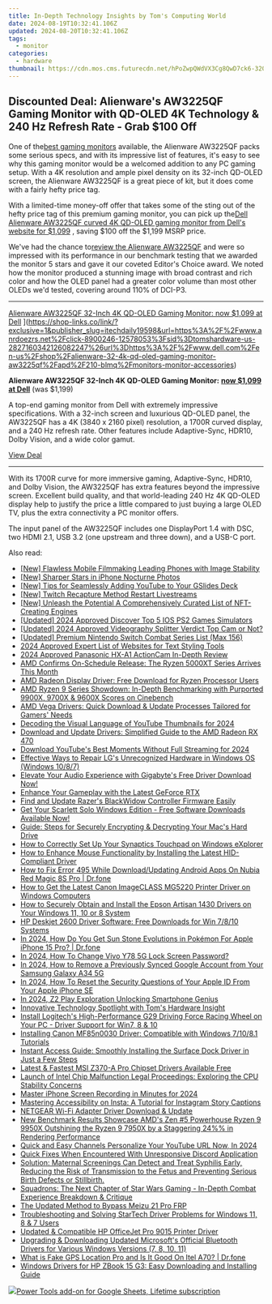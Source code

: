 ```yaml
---
title: In-Depth Technology Insights by Tom's Computing World
date: 2024-08-19T10:32:41.106Z
updated: 2024-08-20T10:32:41.106Z
tags:
  - monitor
categories:
  - hardware
thumbnail: https://cdn.mos.cms.futurecdn.net/hPoZwpQWdVX3Cg8QwD7ck6-320-80.jpg
---
```


## Discounted Deal: Alienware's AW3225QF Gaming Monitor with QD-OLED 4K Technology & 240 Hz Refresh Rate - Grab $100 Off

One of the[best gaming monitors](https://tools.techidaily.com) available, the Alienware AW3225QF packs some serious specs, and with its impressive list of features, it's easy to see why this gaming monitor would be a welcomed addition to any PC gaming setup. With a 4K resolution and ample pixel density on its 32-inch QD-OLED screen, the Alienware AW3225QF is a great piece of kit, but it does come with a fairly hefty price tag.

 With a limited-time money-off offer that takes some of the sting out of the hefty price tag of this premium gaming monitor, you can pick up the[Dell Alienware AW3225QF curved 4K QD-OLED gaming monitor from Dell's website for $1,099](https://shop-links.co/link/?exclusive=1&publisher_slug=itechdaily19598&url=https%3A%2F%2Fwww.anrdoezrs.net%2Fclick-8900246-12578053%3Fsid%3Dtomshardware-us-1452471634726827179%26url%3Dhttps%3A%2F%2Fwww.dell.com%2Fen-us%2Fshop%2Falienware-32-4k-qd-oled-gaming-monitor-aw3225qf%2Fapd%2F210-blmq%2Fmonitors-monitor-accessories) , saving $100 off the $1,199 MSRP price.

 We've had the chance to[review the Alienware AW3225QF](https://tools.techidaily.com) and were so impressed with its performance in our benchmark testing that we awarded the monitor 5 stars and gave it our coveted Editor's Choice award. We noted how the monitor produced a stunning image with broad contrast and rich color and how the OLED panel had a greater color volume than most other OLEDs we'd tested, covering around 110% of DCI-P3.

---

[Alienware AW3225QF 32-Inch 4K QD-OLED Gaming Monitor: now $1,099 at Dell](https://cdn.mos.cms.futurecdn.net/JUC8yGX97YRdmDxnspnA49-200-100.png "Alienware AW3225QF 32-Inch 4K QD-OLED Gaming Monitor: now $1,099 at Dell") ](https://shop-links.co/link/?exclusive=1&publisher_slug=itechdaily19598&url=https%3A%2F%2Fwww.anrdoezrs.net%2Fclick-8900246-12578053%3Fsid%3Dtomshardware-us-2827160342126082247%26url%3Dhttps%3A%2F%2Fwww.dell.com%2Fen-us%2Fshop%2Falienware-32-4k-qd-oled-gaming-monitor-aw3225qf%2Fapd%2F210-blmq%2Fmonitors-monitor-accessories)

 **Alienware AW3225QF 32-Inch 4K QD-OLED Gaming Monitor:** [**now $1,099 at Dell**](https://shop-links.co/link/?exclusive=1&publisher_slug=itechdaily19598&url=https%3A%2F%2Fwww.anrdoezrs.net%2Fclick-8900246-12578053%3Fsid%3Dtomshardware-us-4039604518237429367%26url%3Dhttps%3A%2F%2Fwww.dell.com%2Fen-us%2Fshop%2Falienware-32-4k-qd-oled-gaming-monitor-aw3225qf%2Fapd%2F210-blmq%2Fmonitors-monitor-accessories) (was $1,199)  
  
 A top-end gaming monitor from Dell with extremely impressive specifications. With a 32-inch screen and luxurious QD-OLED panel, the AW3225QF has a 4K (3840 x 2160 pixel) resolution, a 1700R curved display, and a 240 Hz refresh rate. Other features include Adaptive-Sync, HDR10, Dolby Vision, and a wide color gamut.

[View Deal](https://shop-links.co/link/?exclusive=1&publisher_slug=itechdaily19598&url=https%3A%2F%2Fwww.anrdoezrs.net%2Fclick-8900246-12578053%3Fsid%3Dtomshardware-us-2827160342126082247%26url%3Dhttps%3A%2F%2Fwww.dell.com%2Fen-us%2Fshop%2Falienware-32-4k-qd-oled-gaming-monitor-aw3225qf%2Fapd%2F210-blmq%2Fmonitors-monitor-accessories)

---

 With its 1700R curve for more immersive gaming, Adaptive-Sync, HDR10, and Dolby Vision, the AW3225QF has extra features beyond the impressive screen. Excellent build quality, and that world-leading 240 Hz 4K QD-OLED display help to justify the price a little compared to just buying a large OLED TV, plus the extra connectivity a PC monitor offers.

 The input panel of the AW3225QF includes one DisplayPort 1.4 with DSC, two HDMI 2.1, USB 3.2 (one upstream and three down), and a USB-C port.

<ins class="adsbygoogle"
     style="display:block"
     data-ad-format="autorelaxed"
     data-ad-client="ca-pub-7571918770474297"
     data-ad-slot="1223367746"></ins>



<ins class="adsbygoogle"
     style="display:block"
     data-ad-client="ca-pub-7571918770474297"
     data-ad-slot="8358498916"
     data-ad-format="auto"
     data-full-width-responsive="true"></ins>

<span class="atpl-alsoreadstyle">Also read:</span>
<div><ul>
<li><a href="https://some-knowledge.techidaily.com/new-flawless-mobile-filmmaking-leading-phones-with-image-stability/"><u>[New] Flawless Mobile Filmmaking  Leading Phones with Image Stability</u></a></li>
<li><a href="https://vp-tips.techidaily.com/new-sharper-stars-in-iphone-nocturne-photos/"><u>[New] Sharper Stars in iPhone Nocturne Photos</u></a></li>
<li><a href="https://youtube-zero.techidaily.com/ips-for-seamlessly-adding-youtube-to-your-gslides-deck/"><u>[New] Tips for Seamlessly Adding YouTube to Your GSlides Deck</u></a></li>
<li><a href="https://fox-access.techidaily.com/new-twitch-recapture-method-restart-livestreams/"><u>[New] Twitch Recapture Method  Restart Livestreams</u></a></li>
<li><a href="https://fox-access.techidaily.com/new-unleash-the-potential-a-comprehensively-curated-list-of-nft-creating-engines/"><u>[New] Unleash the Potential  A Comprehensively Curated List of NFT-Creating Engines</u></a></li>
<li><a href="https://remote-screen-capture.techidaily.com/updated-2024-approved-discover-top-5-ios-ps2-games-simulators/"><u>[Updated] 2024 Approved  Discover Top 5 IOS PS2 Games Simulators</u></a></li>
<li><a href="https://on-screen-recording.techidaily.com/updated-2024-approved-videography-splitter-verdict-top-cam-or-not/"><u>[Updated] 2024 Approved  Videography Splitter Verdict  Top Cam or Not?</u></a></li>
<li><a href="https://visual-screen-recording.techidaily.com/updated-premium-nintendo-switch-combat-series-list-max-156/"><u>[Updated] Premium Nintendo Switch Combat Series List (Max 156)</u></a></li>
<li><a href="https://article-tips.techidaily.com/2024-approved-expert-list-of-websites-for-text-styling-tools/"><u>2024 Approved  Expert List of Websites for Text Styling Tools</u></a></li>
<li><a href="https://article-posts.techidaily.com/2024-approved-panasonic-hx-a1-actioncam-in-depth-review/"><u>2024 Approved  Panasonic HX-A1 ActionCam  In-Depth Review</u></a></li>
<li><a href="https://hardware-help.techidaily.com/amd-confirms-on-schedule-release-the-ryzen-5000xt-series-arrives-this-month/"><u>AMD Confirms On-Schedule Release: The Ryzen 5000XT Series Arrives This Month</u></a></li>
<li><a href="https://hardware-help.techidaily.com/amd-radeon-display-driver-free-download-for-ryzen-processor-users/"><u>AMD Radeon Display Driver: Free Download for Ryzen Processor Users</u></a></li>
<li><a href="https://hardware-help.techidaily.com/amd-ryzen-9-series-showdown-in-depth-benchmarking-with-purported-9900x-9700x-and-9600x-scores-on-cinebench/"><u>AMD Ryzen 9 Series Showdown: In-Depth Benchmarking with Purported 9900X, 9700X & 9600X Scores on Cinebench</u></a></li>
<li><a href="https://hardware-help.techidaily.com/amd-vega-drivers-quick-download-and-update-processes-tailored-for-gamers-needs/"><u>AMD Vega Drivers: Quick Download & Update Processes Tailored for Gamers' Needs</u></a></li>
<li><a href="https://youtube-blog.techidaily.com/ing-the-visual-language-of-youtube-thumbnails-for-2024/"><u>Decoding the Visual Language of YouTube Thumbnails for 2024</u></a></li>
<li><a href="https://hardware-help.techidaily.com/download-and-update-drivers-simplified-guide-to-the-amd-radeon-rx-470/"><u>Download and Update Drivers: Simplified Guide to the AMD Radeon RX 470</u></a></li>
<li><a href="https://youtube-zero.techidaily.com/oad-youtubes-best-moments-without-full-streaming-for-2024/"><u>Download YouTube's Best Moments Without Full Streaming for 2024</u></a></li>
<li><a href="https://hardware-help.techidaily.com/effective-ways-to-repair-lgs-unrecognized-hardware-in-windows-os-windows-1087/"><u>Effective Ways to Repair LG's Unrecognized Hardware in Windows OS (Windows 10/8/7)</u></a></li>
<li><a href="https://hardware-help.techidaily.com/1722974363253-elevate-your-audio-experience-with-gigabytes-free-driver-download-now/"><u>Elevate Your Audio Experience with Gigabyte's Free Driver Download Now!</u></a></li>
<li><a href="https://hardware-help.techidaily.com/enhance-your-gameplay-with-the-latest-geforce-rtx/"><u>Enhance Your Gameplay with the Latest GeForce RTX</u></a></li>
<li><a href="https://hardware-help.techidaily.com/find-and-update-razers-blackwidow-controller-firmware-easily/"><u>Find and Update Razer's BlackWidow Controller Firmware Easily</u></a></li>
<li><a href="https://hardware-help.techidaily.com/get-your-scarlett-solo-windows-edition-free-software-downloads-available-now/"><u>Get Your Scarlett Solo Windows Edition - Free Software Downloads Available Now!</u></a></li>
<li><a href="https://data-safeguard.techidaily.com/guide-steps-for-securely-encrypting-and-decrypting-your-macs-hard-drive/"><u>Guide: Steps for Securely Encrypting & Decrypting Your Mac's Hard Drive</u></a></li>
<li><a href="https://hardware-help.techidaily.com/how-to-correctly-set-up-your-synaptics-touchpad-on-windows-explorer/"><u>How to Correctly Set Up Your Synaptics Touchpad on Windows eXplorer</u></a></li>
<li><a href="https://hardware-help.techidaily.com/how-to-enhance-mouse-functionality-by-installing-the-latest-hid-compliant-driver/"><u>How to Enhance Mouse Functionality by Installing the Latest HID-Compliant Driver</u></a></li>
<li><a href="https://change-location.techidaily.com/how-to-fix-error-495-while-downloadupdating-android-apps-on-nubia-red-magic-8s-pro-drfone-by-drfone-fix-android-problems-fix-android-problems/"><u>How to Fix Error 495 While Download/Updating Android Apps On Nubia Red Magic 8S Pro | Dr.fone</u></a></li>
<li><a href="https://hardware-help.techidaily.com/how-to-get-the-latest-canon-imageclass-mg5220-printer-driver-on-windows-computers/"><u>How to Get the Latest Canon ImageCLASS MG5220 Printer Driver on Windows Computers</u></a></li>
<li><a href="https://hardware-help.techidaily.com/how-to-securely-obtain-and-install-the-epson-artisan-1430-drivers-on-your-windows-11-10-or-8-system/"><u>How to Securely Obtain and Install the Epson Artisan 1430 Drivers on Your Windows 11, 10 or 8 System</u></a></li>
<li><a href="https://hardware-help.techidaily.com/hp-deskjet-2600-driver-software-free-downloads-for-win-7810-systems/"><u>HP Deskjet 2600 Driver Software: Free Downloads for Win 7/8/10 Systems</u></a></li>
<li><a href="https://ios-pokemon-go.techidaily.com/in-2024-how-do-you-get-sun-stone-evolutions-in-pokemon-for-apple-iphone-15-pro-drfone-by-drfone-virtual-ios/"><u>In 2024, How Do You Get Sun Stone Evolutions in Pokémon For Apple iPhone 15 Pro? | Dr.fone</u></a></li>
<li><a href="https://android-unlock.techidaily.com/in-2024-how-to-change-vivo-y78-5g-lock-screen-password-by-drfone-android/"><u>In 2024, How To Change Vivo Y78 5G Lock Screen Password?</u></a></li>
<li><a href="https://android-unlock.techidaily.com/in-2024-how-to-remove-a-previously-synced-google-account-from-your-samsung-galaxy-a34-5g-by-drfone-android/"><u>In 2024, How to Remove a Previously Synced Google Account from Your Samsung Galaxy A34 5G</u></a></li>
<li><a href="https://apple-account.techidaily.com/in-2024-how-to-reset-the-security-questions-of-your-apple-id-from-your-apple-iphone-se-by-drfone-ios/"><u>In 2024, How To Reset the Security Questions of Your Apple ID From Your Apple iPhone SE</u></a></li>
<li><a href="https://fox-helps.techidaily.com/in-2024-z2-play-exploration-unlocking-smartphone-genius/"><u>In 2024, Z2 Play Exploration  Unlocking Smartphone Genius</u></a></li>
<li><a href="https://hardware-help.techidaily.com/innovative-technology-spotlight-with-toms-hardware-insight/"><u>Innovative Technology Spotlight with Tom's Hardware Insight</u></a></li>
<li><a href="https://hardware-help.techidaily.com/install-logitechs-high-performance-g29-driving-force-racing-wheel-on-your-pc-driver-support-for-win7-8-and-10/"><u>Install Logitech's High-Performance G29 Driving Force Racing Wheel on Your PC - Driver Support for Win7, 8 & 10</u></a></li>
<li><a href="https://hardware-help.techidaily.com/installing-canon-mf85n0030-driver-compatible-with-windows-71081-tutorials/"><u>Installing Canon MF85n0030 Driver: Compatible with Windows 7/10/8.1 Tutorials</u></a></li>
<li><a href="https://hardware-help.techidaily.com/instant-access-guide-smoothly-installing-the-surface-dock-driver-in-just-a-few-steps/"><u>Instant Access Guide: Smoothly Installing the Surface Dock Driver in Just a Few Steps</u></a></li>
<li><a href="https://hardware-help.techidaily.com/1722968225904-latest-and-fastest-msi-z370-a-pro-chipset-drivers-available-free/"><u>Latest & Fastest MSI Z370-A Pro Chipset Drivers Available Free</u></a></li>
<li><a href="https://hardware-help.techidaily.com/launch-of-intel-chip-malfunction-legal-proceedings-exploring-the-cpu-stability-concerns/"><u>Launch of Intel Chip Malfunction Legal Proceedings: Exploring the CPU Stability Concerns</u></a></li>
<li><a href="https://video-screen-grab.techidaily.com/master-iphone-screen-recording-in-minutes-for-2024/"><u>Master iPhone Screen Recording in Minutes for 2024</u></a></li>
<li><a href="https://techtrends.techidaily.com/mastering-accessibility-on-insta-a-tutorial-for-instagram-story-captions/"><u>Mastering Accessibility on Insta: A Tutorial for Instagram Story Captions</u></a></li>
<li><a href="https://hardware-help.techidaily.com/netgear-wi-fi-adapter-driver-download-and-update/"><u>NETGEAR Wi-Fi Adapter Driver Download & Update</u></a></li>
<li><a href="https://hardware-help.techidaily.com/new-benchmark-results-showcase-amds-zen-5-powerhouse-ryzen-9-9950x-outshining-the-ryzen-9-7950x-by-a-staggering-24-in-rendering-performance/"><u>New Benchmark Results Showcase AMD's Zen #5 Powerhouse Ryzen 9 9950X Outshining the Ryzen 9 7950X by a Staggering 24%% in Rendering Performance</u></a></li>
<li><a href="https://youtube-webster.techidaily.com/-and-easy-channels-personalize-your-youtube-url-now-in-2024/"><u>Quick and Easy Channels  Personalize Your YouTube URL Now, In 2024</u></a></li>
<li><a href="https://win-answers.techidaily.com/quick-fixes-when-encountered-with-unresponsive-discord-application/"><u>Quick Fixes When Encountered With Unresponsive Discord Application</u></a></li>
<li><a href="https://hardware-help.techidaily.com/solution-maternal-screenings-can-detect-and-treat-syphilis-early-reducing-the-risk-of-transmission-to-the-fetus-and-preventing-serious-birth-defects-or-stil190/"><u>Solution: Maternal Screenings Can Detect and Treat Syphilis Early, Reducing the Risk of Transmission to the Fetus and Preventing Serious Birth Defects or Stillbirth.</u></a></li>
<li><a href="https://ai-video-translation.techidaily.com/squadrons-the-next-chapter-of-star-wars-gaming-in-depth-combat-experience-breakdown-and-critique/"><u>Squadrons: The Next Chapter of Star Wars Gaming - In-Depth Combat Experience Breakdown & Critique</u></a></li>
<li><a href="https://android-frp.techidaily.com/the-updated-method-to-bypass-meizu-21-pro-frp-by-drfone-android/"><u>The Updated Method to Bypass Meizu 21 Pro FRP</u></a></li>
<li><a href="https://hardware-help.techidaily.com/troubleshooting-and-solving-startech-driver-problems-for-windows-11-8-and-7-users/"><u>Troubleshooting and Solving StarTech Driver Problems for Windows 11, 8 & 7 Users</u></a></li>
<li><a href="https://hardware-help.techidaily.com/updated-and-compatible-hp-officejet-pro-9015-printer-driver/"><u>Updated & Compatible HP OfficeJet Pro 9015 Printer Driver</u></a></li>
<li><a href="https://hardware-help.techidaily.com/upgrading-and-downloading-updated-microsofts-official-bluetooth-drivers-for-various-windows-versions-7-8-10-11/"><u>Upgrading & Downloading Updated Microsoft's Official Bluetooth Drivers for Various Windows Versions (7, 8, 10, 11)</u></a></li>
<li><a href="https://fake-location.techidaily.com/what-is-fake-gps-location-pro-and-is-it-good-on-itel-a70-drfone-by-drfone-virtual-android/"><u>What is Fake GPS Location Pro and Is It Good On Itel A70? | Dr.fone</u></a></li>
<li><a href="https://hardware-help.techidaily.com/windows-drivers-for-hp-zbook-15-g3-easy-downloading-and-installing-guide/"><u>Windows Drivers for HP ZBook 15 G3: Easy Downloading and Installing Guide</u></a></li>
</ul></div>

<!-- affiliate ads begin -->
<a href="https://secure.2checkout.com/order/checkout.php?PRODS=4726807&QTY=1&AFFILIATE=108875&CART=1"><img src="https://secure.avangate.com/images/merchant/c14a8df1e1b4d5297e9cb30cb34d5a00/products/copy_copy_power-tools-48.png" border="0">Power Tools add-on for Google Sheets, Lifetime subscription</a>
<!-- affiliate ads end -->